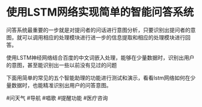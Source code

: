 # 使用LSTM网络实现简单的智能问答系统

问答系统最重要的一步就是对提问者的问话进行意图分析，只要识别出提问者的意图，就可以调用相应的处理模块进行进一步的信息提取和相应的处理模块进行回答。

使用LSTM神经网络结合百度的中文词嵌入处理，能够在少量数据时，识别出用户的意图，甚至能识别出一些以前没有见过的问题

下面用简单的常见的五个智能助理的功能进行测试和演示，看看lstm网络如何在少量数据时，也能精准识别出用户的问答意图。

#问天气
#导航
#唱歌
#提醒功能
#医疗咨询

